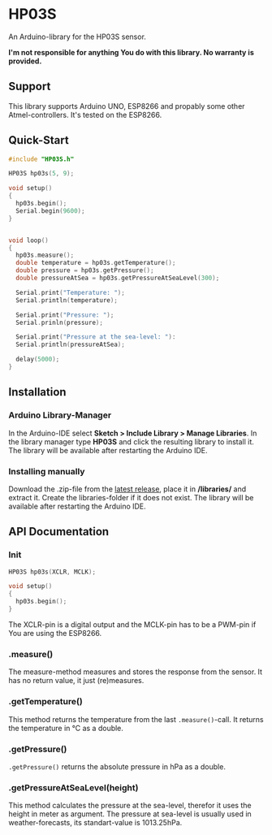 # HP03S
An Arduino-library for the HP03S sensor.

**I'm not responsible for anything You do with this library. No warranty is provided.**


## Support
This library supports Arduino UNO, ESP8266 and propably some other Atmel-controllers.
It's tested on the ESP8266.


## Quick-Start
```C++
#include "HP03S.h"

HP03S hp03s(5, 9);

void setup()
{
  hp03s.begin();
  Serial.begin(9600);
}


void loop()
{
  hp03s.measure();
  double temperature = hp03s.getTemperature();
  double pressure = hp03s.getPressure();
  double pressureAtSea = hp03s.getPressureAtSeaLevel(300);

  Serial.print("Temperature: ");
  Serial.println(temperature);

  Serial.print("Pressure: ");
  Serial.prinln(pressure);

  Serial.print("Pressure at the sea-level: "):
  Serial.println(pressureAtSea);

  delay(5000);
}
```


## Installation
### Arduino Library-Manager
In the Arduino-IDE select **Sketch > Include Library > Manage Libraries**. In the library manager type **HP03S** and click the resulting library to install it. The library will be available after restarting the Arduino IDE.


### Installing manually
Download the .zip-file from the [latest release](https://github.com/philippG777/HP03S/releases/latest), place it in **<Your-Arduino-projects-folder>/libraries/** and extract it.
Create the libraries-folder if it does not exist. The library will be available after restarting the Arduino IDE.


## API Documentation
### Init
```C++
HP03S hp03s(XCLR, MCLK);

void setup()
{
  hp03s.begin();
}
```

The XCLR-pin is a digital output and the MCLK-pin has to be a PWM-pin if You are using the ESP8266.

### .measure()
The measure-method measures and stores the response from the sensor. It has no return value, it just (re)measures.

### .getTemperature()
This method returns the temperature from the last `.measure()`-call. It returns the temperature in °C as a double.

### .getPressure()
`.getPressure()` returns the absolute pressure in hPa as a double.

### .getPressureAtSeaLevel(height)
This method calculates the pressure at the sea-level, therefor it uses the height in meter as argument. The pressure at sea-level is usually used in weather-forecasts, its standart-value is 1013.25hPa.
